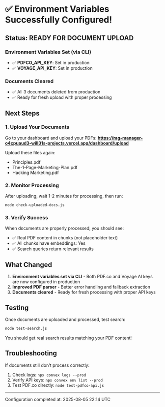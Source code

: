 # ✅ Environment Variables Successfully Configured!

## Status: READY FOR DOCUMENT UPLOAD

### Environment Variables Set (via CLI)
- ✅ **PDFCO_API_KEY**: Set in production
- ✅ **VOYAGE_API_KEY**: Set in production

### Documents Cleared
- ✅ All 3 documents deleted from production
- ✅ Ready for fresh upload with proper processing

## Next Steps

### 1. Upload Your Documents
Go to your dashboard and upload your PDFs:
**https://rag-manager-o4cpuaud3-will31s-projects.vercel.app/dashboard/upload**

Upload these files again:
- Principles.pdf
- The-1-Page-Marketing-Plan.pdf  
- Hacking Marketing.pdf

### 2. Monitor Processing
After uploading, wait 1-2 minutes for processing, then run:
```bash
node check-uploaded-docs.js
```

### 3. Verify Success
When documents are properly processed, you should see:
- ✅ Real PDF content in chunks (not placeholder text)
- ✅ All chunks have embeddings: Yes
- ✅ Search queries return relevant results

## What Changed
1. **Environment variables set via CLI** - Both PDF.co and Voyage AI keys are now configured in production
2. **Improved PDF parser** - Better error handling and fallback extraction
3. **Documents cleared** - Ready for fresh processing with proper API keys

## Testing
Once documents are uploaded and processed, test search:
```bash
node test-search.js
```

You should get real search results matching your PDF content!

## Troubleshooting
If documents still don't process correctly:
1. Check logs: `npx convex logs --prod`
2. Verify API keys: `npx convex env list --prod`
3. Test PDF.co directly: `node test-pdfco-api.js`

---
Configuration completed at: 2025-08-05 22:14 UTC